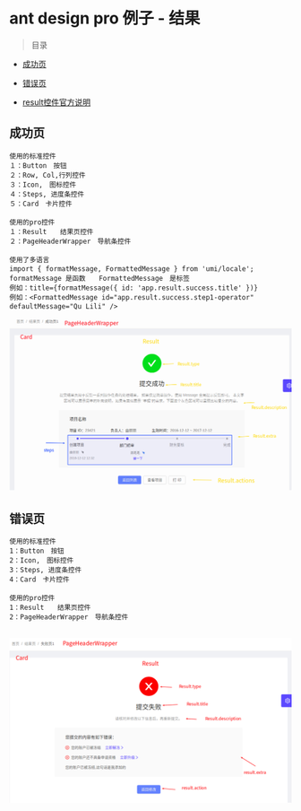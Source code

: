# ant design pro 例子 - 结果

> 目录

* [成功页](#成功页)
* [错误页](#错误页)

* [result控件官方说明](https://pro.ant.design/components/Result-cn/)





## 成功页

```
使用的标准控件
１：Button　按钮
２：Row, Col,行列控件
３：Icon,　图标控件
４：Steps, 进度条控件
５：Card　卡片控件

使用的pro控件
１：Result　　结果页控件
２：PageHeaderWrapper　导航条控件

使用了多语言
import { formatMessage, FormattedMessage } from 'umi/locale';
formatMessage 是函数　　FormattedMessage　是标签
例如：title={formatMessage({ id: 'app.result.success.title' })}
例如：<FormattedMessage id="app.result.success.step1-operator" defaultMessage="Qu Lili" />

```



![alt](../imgs/example_result_success.png)





## 错误页



```
使用的标准控件
1：Button　按钮
2：Icon,　图标控件
3：Steps, 进度条控件
4：Card　卡片控件

使用的pro控件
1：Result　　结果页控件
2：PageHeaderWrapper　导航条控件


```





![alt](../imgs/example_result_error.png)